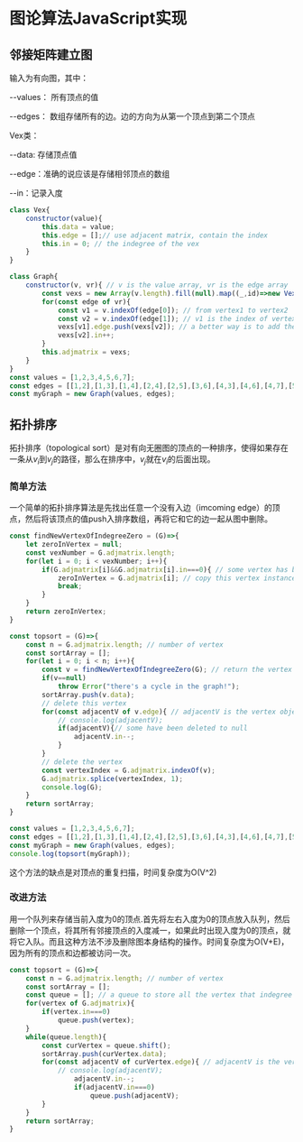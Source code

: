 # 图论算法JavaScript实现
## 邻接矩阵建立图
输入为有向图，其中：<p>
--values： 所有顶点的值<p>
--edges： 数组存储所有的边。边的方向为从第一个顶点到第二个顶点

Vex类：<p>
--data: 存储顶点值<p>
--edge：准确的说应该是存储相邻顶点的数组<p>
--in：记录入度<p>
```javascript
class Vex{
    constructor(value){
        this.data = value;
        this.edge = [];// use adjacent matrix, contain the index
        this.in = 0; // the indegree of the vex
    }
}

class Graph{
    constructor(v, vr){ // v is the value array, vr is the edge array
        const vexs = new Array(v.length).fill(null).map((_,id)=>new Vex(v[id])); // v and vexs have corresponding index
        for(const edge of vr){
            const v1 = v.indexOf(edge[0]); // from vertex1 to vertex2
            const v2 = v.indexOf(edge[1]); // v1 is the index of vertex1, v2 is the index of vertex2
            vexs[v1].edge.push(vexs[v2]); // a better way is to add the vertex object to it
            vexs[v2].in++;
        }
        this.adjmatrix = vexs;
    }
}
const values = [1,2,3,4,5,6,7];
const edges = [[1,2],[1,3],[1,4],[2,4],[2,5],[3,6],[4,3],[4,6],[4,7],[5,4],[5,7],[7,6]];
const myGraph = new Graph(values, edges);
```
## 拓扑排序
拓扑排序（topological sort）是对有向无圈图的顶点的一种排序，使得如果存在一条从$v_i$到$v_j$的路径，那么在排序中，$v_j$就在$v_i$的后面出现。
### 简单方法
一个简单的拓扑排序算法是先找出任意一个没有入边（imcoming edge）的顶点，然后将该顶点的值push入排序数组，再将它和它的边一起从图中删除。
```javascript
const findNewVertexOfIndegreeZero = (G)=>{
    let zeroInVertex = null;
    const vexNumber = G.adjmatrix.length;
    for(let i = 0; i < vexNumber; i++){
        if(G.adjmatrix[i]&&G.adjmatrix[i].in===0){ // some vertex has been deleted
            zeroInVertex = G.adjmatrix[i]; // copy this vertex instance
            break;
        }
    }
    return zeroInVertex;
}

const topsort = (G)=>{
    const n = G.adjmatrix.length; // number of vertex
    const sortArray = []; 
    for(let i = 0; i < n; i++){
        const v = findNewVertexOfIndegreeZero(G); // return the vertex
        if(v==null)
            throw Error("there's a cycle in the graph!");   
        sortArray.push(v.data);
        // delete this vertex
        for(const adjacentV of v.edge){ // adjacentV is the vertex object
            // console.log(adjacentV);
            if(adjacentV){// some have been deleted to null
                adjacentV.in--;
            } 
        }
        // delete the vertex
        const vertexIndex = G.adjmatrix.indexOf(v);
        G.adjmatrix.splice(vertexIndex, 1);
        console.log(G);
    }
    return sortArray;
}

const values = [1,2,3,4,5,6,7];
const edges = [[1,2],[1,3],[1,4],[2,4],[2,5],[3,6],[4,3],[4,6],[4,7],[5,4],[5,7],[7,6]];
const myGraph = new Graph(values, edges);
console.log(topsort(myGraph));
```
这个方法的缺点是对顶点的重复扫描，时间复杂度为O(V^2)
### 改进方法
用一个队列来存储当前入度为0的顶点.首先将左右入度为0的顶点放入队列，然后删除一个顶点，将其所有邻接顶点的入度减一，如果此时出现入度为0的顶点，就将它入队。而且这种方法不涉及删除图本身结构的操作。时间复杂度为O(V+E)，因为所有的顶点和边都被访问一次。
```javascript
const topsort = (G)=>{
    const n = G.adjmatrix.length; // number of vertex
    const sortArray = []; 
    const queue = []; // a queue to store all the vertex that indegree is 0
    for(vertex of G.adjmatrix){
        if(vertex.in===0)
            queue.push(vertex);
    }
    while(queue.length){
        const curVertex = queue.shift();
        sortArray.push(curVertex.data);
        for(const adjacentV of curVertex.edge){ // adjacentV is the vertex object
            // console.log(adjacentV);
                adjacentV.in--;
                if(adjacentV.in===0)
                    queue.push(adjacentV);
        }
    }
    return sortArray;
}
```
